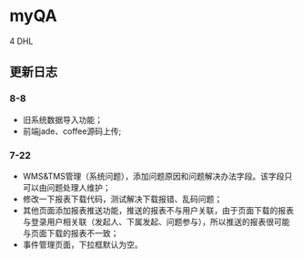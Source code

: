 # myQA
4 DHL

## 更新日志

### 8-8
* 旧系统数据导入功能；
* 前端jade、coffee源码上传;

### 7-22
* WMS&TMS管理（系统问题），添加问题原因和问题解决办法字段。该字段只可以由问题处理人维护；
* 修改一下报表下载代码，测试解决下载报错、乱码问题；
* 其他页面添加报表推送功能，推送的报表不与用户关联，由于页面下载的报表与登录用户相关联（发起人、下属发起、问题参与），所以推送的报表很可能与页面下载的报表不一致；
* 事件管理页面，下拉框默认为空。

